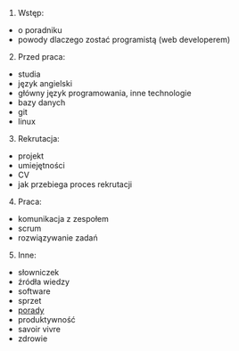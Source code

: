 1. Wstęp:
 - o poradniku
 - powody dlaczego zostać programistą (web developerem)

2. Przed praca:
 - studia
 - język angielski
 - główny język programowania, inne technologie
 - bazy danych
 - git
 - linux

3. Rekrutacja:
 - projekt
 - umiejętności
 - CV
 - jak przebiega proces rekrutacji

4. Praca:
 - komunikacja z zespołem
 - scrum
 - rozwiązywanie zadań

5. Inne:
 - słowniczek
 - źródła wiedzy
 - software
 - sprzet
 - [porady](inne/porady.md)
 - produktywność
 - savoir vivre
 - zdrowie
